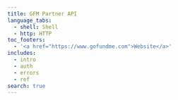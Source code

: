 ```yaml
---
title: GFM Partner API
language_tabs:
  - shell: Shell
  - http: HTTP
toc_footers:
  - '<a href="https://www.gofundme.com">Website</a>'
includes: 
  - intro
  - auth
  - errors
  - ref
search: true
---
```

